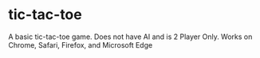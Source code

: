 # tic-tac-toe
A basic tic-tac-toe game. Does not have AI and is 2 Player Only.
Works on Chrome, Safari, Firefox, and Microsoft Edge
